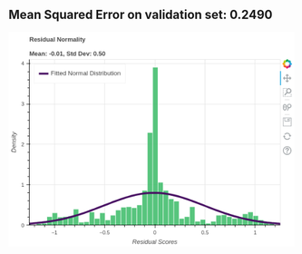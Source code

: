 
## Mean Squared Error on validation set: 0.2490

<p align='center'> <img src='residuals.png' alt='Residuals'> </p>
